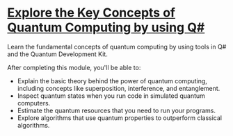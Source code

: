 # [Explore the Key Concepts of Quantum Computing by using Q#](https://docs.microsoft.com/en-us/learn/modules/qsharp-explore-key-concepts-quantum-computing/)

Learn the fundamental concepts of quantum computing by using tools in Q# and the Quantum Development Kit.

After completing this module, you'll be able to:

- Explain the basic theory behind the power of quantum computing, including concepts like superposition, interference, and entanglement.
- Inspect quantum states when you run code in simulated quantum computers.
- Estimate the quantum resources that you need to run your programs.
- Explore algorithms that use quantum properties to outperform classical algorithms.
